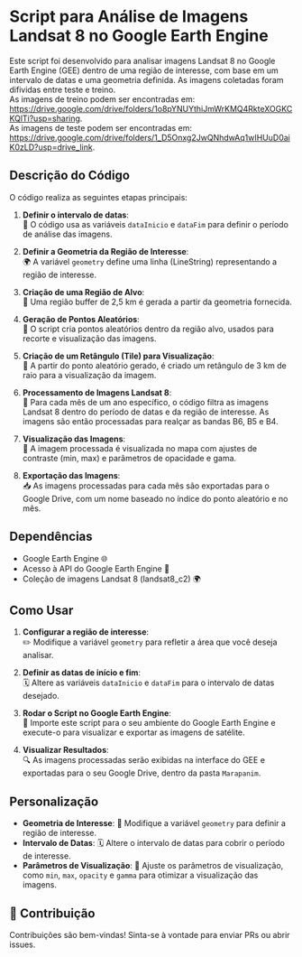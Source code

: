 # Script para Análise de Imagens Landsat 8 no Google Earth Engine

Este script foi desenvolvido para analisar imagens Landsat 8 no Google Earth Engine (GEE) dentro de uma região de interesse, com base em um intervalo de datas e uma geometria definida. As imagens coletadas foram difividas entre teste e treino. <br/>
As imagens de treino podem ser encontradas em: https://drive.google.com/drive/folders/1o8pYNUYthiJmWrKMQ4RkteXOGKCKQlTi?usp=sharing. <br/>
As imagens de teste podem ser encontradas em: https://drive.google.com/drive/folders/1_D5Onxg2JwQNhdwAq1wIHUuD0aiK0zLD?usp=drive_link. <br/>

## Descrição do Código

O código realiza as seguintes etapas principais:

1. **Definir o intervalo de datas**:  
   📅 O código usa as variáveis `dataInicio` e `dataFim` para definir o período de análise das imagens.

2. **Definir a Geometria da Região de Interesse**:  
   🌍 A variável `geometry` define uma linha (LineString) representando a região de interesse.

3. **Criação de uma Região de Alvo**:  
   📍 Uma região buffer de 2,5 km é gerada a partir da geometria fornecida.

4. **Geração de Pontos Aleatórios**:  
   🎲 O script cria pontos aleatórios dentro da região alvo, usados para recorte e visualização das imagens.

5. **Criação de um Retângulo (Tile) para Visualização**:  
   📐 A partir do ponto aleatório gerado, é criado um retângulo de 3 km de raio para a visualização da imagem.

6. **Processamento de Imagens Landsat 8**:  
   🌄 Para cada mês de um ano específico, o código filtra as imagens Landsat 8 dentro do período de datas e da região de interesse. As imagens são então processadas para realçar as bandas B6, B5 e B4.

7. **Visualização das Imagens**:  
   👀 A imagem processada é visualizada no mapa com ajustes de contraste (min, max) e parâmetros de opacidade e gama.

8. **Exportação das Imagens**:  
   📥 As imagens processadas para cada mês são exportadas para o Google Drive, com um nome baseado no índice do ponto aleatório e no mês.

## Dependências

- Google Earth Engine 🌐
- Acesso à API do Google Earth Engine 🔑
- Coleção de imagens Landsat 8 (landsat8_c2) 🌍

## Como Usar

1. **Configurar a região de interesse**:  
   ✏️ Modifique a variável `geometry` para refletir a área que você deseja analisar.

2. **Definir as datas de início e fim**:  
   🗓️ Altere as variáveis `dataInicio` e `dataFim` para o intervalo de datas desejado.

3. **Rodar o Script no Google Earth Engine**:  
   🚀 Importe este script para o seu ambiente do Google Earth Engine e execute-o para visualizar e exportar as imagens de satélite.

4. **Visualizar Resultados**:  
   🔍 As imagens processadas serão exibidas na interface do GEE e exportadas para o seu Google Drive, dentro da pasta `Marapanim`.
   
## Personalização

- **Geometria de Interesse**: 📍 Modifique a variável `geometry` para definir a região de interesse.
- **Intervalo de Datas**: 🗓️ Altere o intervalo de datas para cobrir o período de interesse.
- **Parâmetros de Visualização**: 🎨 Ajuste os parâmetros de visualização, como `min`, `max`, `opacity` e `gamma` para otimizar a visualização das imagens.
  
## 🤝 Contribuição

Contribuições são bem-vindas! Sinta-se à vontade para enviar PRs ou abrir issues.
